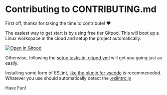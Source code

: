 # Contributing to CONTRIBUTING.md

First off, thanks for taking the time to contribute! ❤️

The easiest way to get start is by using free tier Gitpod. This will boot up a Linux workspace in the cloud and setup the project automatically.

[![Open in Gitpod](https://gitpod.io/button/open-in-gitpod.svg)](https://gitpod.io/#https://github.com/KarlTheCool/fvf-decks)

Otherwise, following the [setup tasks in .gitpod.yml](https://github.com/KarlTheCool/fvf-decks/blob/main/.gitpod.yml) will get you going just as easily.

Installing some form of ESLint, [like the plugin for vscode](https://marketplace.visualstudio.com/items?itemName=dbaeumer.vscode-eslint) is recommeneded. Whatever you use should automatically detect the [.eslintrc.js](https://github.com/KarlTheCool/fvf-decks/blob/main/.eslintrc.js)

Have Fun!

